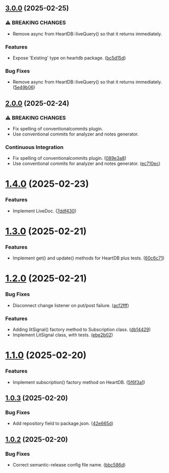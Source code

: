 ## [3.0.0](https://github.com/jimbojw/heartdb/compare/v2.0.0...v3.0.0) (2025-02-25)

### ⚠ BREAKING CHANGES

* Remove async from HeartDB::liveQuery() so that it returns immediately.

### Features

* Expose 'Existing' type on heartdb package. ([bc5d15d](https://github.com/jimbojw/heartdb/commit/bc5d15d47e6f147cd285789daf128747ab44b1c1))

### Bug Fixes

* Remove async from HeartDB::liveQuery() so that it returns immediately. ([5e49b06](https://github.com/jimbojw/heartdb/commit/5e49b06a0c7602eb982c553e987786dffc7c910c))

## [2.0.0](https://github.com/jimbojw/heartdb/compare/v1.4.0...v2.0.0) (2025-02-24)

### ⚠ BREAKING CHANGES

* Fix spelling of conventionalcommits plugin.
* Use conventional commits for analyzer and notes generator.

### Continuous Integration

* Fix spelling of conventionalcommits plugin. ([089e3a8](https://github.com/jimbojw/heartdb/commit/089e3a81d0c19822cc14a75b58d439834da280e2))
* Use conventional commits for analyzer and notes generator. ([ec710ec](https://github.com/jimbojw/heartdb/commit/ec710ec76cf0665f7375cccd139caa1173863446))

# [1.4.0](https://github.com/jimbojw/heartdb/compare/v1.3.0...v1.4.0) (2025-02-23)


### Features

* Implement LiveDoc. ([7ddf430](https://github.com/jimbojw/heartdb/commit/7ddf430ec9a18ceb890dbb9a5868275e2f1072ee))

# [1.3.0](https://github.com/jimbojw/heartdb/compare/v1.2.0...v1.3.0) (2025-02-21)


### Features

* Implement get() and update() methods for HeartDB plus tests. ([60c6c71](https://github.com/jimbojw/heartdb/commit/60c6c719abe2e478d1681a769cd0a0e0a017ae20))

# [1.2.0](https://github.com/jimbojw/heartdb/compare/v1.1.0...v1.2.0) (2025-02-21)


### Bug Fixes

* Disconnect change listener on put/post failure. ([acf2fff](https://github.com/jimbojw/heartdb/commit/acf2fff1e556dc7496a5d9af5877db5e1a8a34e9))


### Features

* Adding litSignal() factory method to Subscription class. ([db14429](https://github.com/jimbojw/heartdb/commit/db144290564d01aa8f04301bc64065312e584a0b))
* Implement LitSignal class, with tests. ([ebe2b02](https://github.com/jimbojw/heartdb/commit/ebe2b02f16209c153b4f4f61245bfde884e19cfa))

# [1.1.0](https://github.com/jimbojw/heartdb/compare/v1.0.3...v1.1.0) (2025-02-20)


### Features

* Implement subscription() factory method on HeartDB. ([5f6f3a1](https://github.com/jimbojw/heartdb/commit/5f6f3a1c4f903b1f74616b9b2b365b07be683e4a))

## [1.0.3](https://github.com/jimbojw/heartdb/compare/v1.0.2...v1.0.3) (2025-02-20)


### Bug Fixes

* Add repository field to package.json. ([42e665d](https://github.com/jimbojw/heartdb/commit/42e665d65f9540dee9e9d67267864b37b2188eaa))

## [1.0.2](https://github.com/jimbojw/heartdb/compare/v1.0.1...v1.0.2) (2025-02-20)


### Bug Fixes

* Correct semantic-release config file name. ([bbc586d](https://github.com/jimbojw/heartdb/commit/bbc586d70fcbef3fb101c1a06028df123b8cb9d2))
